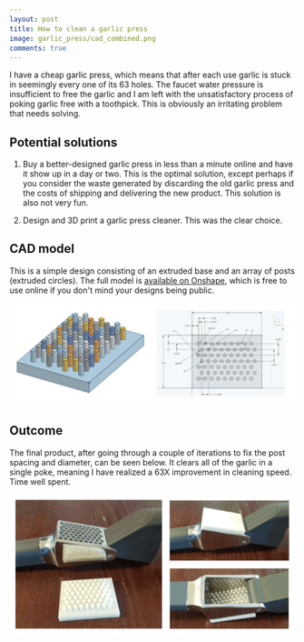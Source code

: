 ```yaml
---
layout: post
title: How to clean a garlic press
image: garlic_press/cad_combined.png
comments: true
---
```


I have a cheap garlic press, which means that after each use garlic is stuck in seemingly every one of its 63 holes. The faucet water pressure is insufficient to free the garlic and I am left with the unsatisfactory process of poking garlic free with a toothpick. This is obviously an irritating problem that needs solving. 

## Potential solutions

1. Buy a better-designed garlic press in less than a minute online and have it show up in a day or two. This is the optimal solution, except perhaps if you consider the waste generated by discarding the old garlic press and the costs of shipping and delivering the new product. This solution is also not very fun.

2. Design and 3D print a garlic press cleaner. This was the clear choice.

## CAD model

This is a simple design consisting of an extruded base and an array of posts (extruded circles). The full model is [available on  Onshape](https://cad.onshape.com/documents/cb2f7780bde13603780e855c/w/8bb77d57f5a67c7b4d3e95ad/e/037f1c0159a5ebba17e23b8f), which is free to use online if you don't mind your designs being public.

[![CAD sketch and rendering](/images/garlic_press/cad_combined.png "Click for a larger version")](/images/garlic_press/cad_combined.png)

## Outcome

The final product, after going through a couple of iterations to fix the post spacing and diameter, can be seen below. It clears all of the garlic in a single poke, meaning I have realized a 63X improvement in cleaning speed. Time well spent.

[![Photos of final garlic press cleaner design](/images/garlic_press/garlic_press_photos.png "Click for a larger version")](/images/garlic_press/garlic_press_photos.png)

